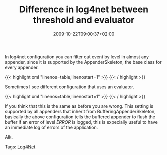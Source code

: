 ﻿---
title: "Difference in log4net between threshold and evaluator"
description: ""
date: 2009-10-22T09:00:37+02:00
draft: false
tags: [log4net]
categories: [Frameworks]
---
In log4net configuration you can filter out event by level in almost any appender, since it is supported by the AppenderSkeleton, the base class for every appender.

{{< highlight xml "linenos=table,linenostart=1" >}}
<appender name="GeneralLog" type="log4net.Appender.RollingFileAppender">
    <file value="Logs/exception.txt" />
    <appendToFile value="true" />
    <maximumFileSize value="10000KB" />
    <rollingStyle value="Size" />
    <maxSizeRollBackups value="5" />
    <threshold value="ERROR"/>{{< / highlight >}}

<!-- Code inserted with Steve Dunn's Windows Live Writer Code Formatter Plugin.  http://dunnhq.com -->

Sometimes I see different configuration that uses an evaluator.

{{< highlight xml "linenos=table,linenostart=1" >}}
<evaluator type="log4net.Core.LevelEvaluator">
    <threshold value="ERROR"/>
</evaluator>{{< / highlight >}}

<!-- Code inserted with Steve Dunn's Windows Live Writer Code Formatter Plugin.  http://dunnhq.com -->

If you think that this is the same as before you are wrong. This setting is supported by all appenders that inherit from BufferingAppenderSkeleton, basically the above configuration tells the buffered appender to flush the buffer if an error of level *ERROR* is logged, this is expecially useful to have an immediate log of errors of the application.

Alk.

Tags: [Log4Net](http://technorati.com/tag/Log4Net)
